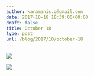 ```yaml
---
author: karamanis.g@gmail.com
date: 2017-10-18 18:39:00+00:00
draft: false
title: October 18
type: post
url: /blog/2017/10/october-18
---
```




  
   ![](/images/2017-10-18-201710october-18/IMG_2459.jpg)

  

  
   ![](/images/2017-10-18-201710october-18/IMG_2461.jpg)

  


